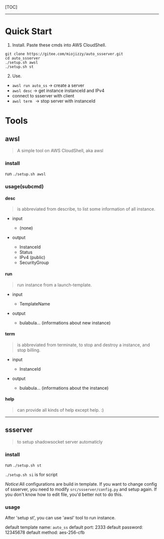 [TOC]


---

# Quick Start

1. Install. Paste these cmds into AWS CloudShell.
```
git clone https://gitee.com/miojizzy/auto_ssserver.git
cd auto_ssserver
./setup.sh awsl
./setup.sh st
```
2. Use. 
- `awsl run auto_ss` -> create a server 
- `awsl desc` -> get instance instanceId and IPv4 
- connect to ssserver with client
- `awsl term ` -> stop server with instanceId

# Tools

## awsl

> A simple tool on AWS CloudShell, aka awsl

### install 

run `./setup.sh awsl`

### usage(subcmd)

#### desc

> is abbreviated from describe, to list some information of all instance.

- input 
    - (none)

-  output
    - InstanceId
    - Status
    - IPv4 (public)
    - SecurityGroup

#### run

> run instance from a launch-template.

- input 
    - TemplateName 

- output
    - bulabula... (informations about new instance)

#### term

> is abbreviated from terminate, to stop and destroy a instance, and stop billing.

- input
    - InstanceId

- output
    - bulabula... (informations about the instance)

#### help

> can provide all kinds of help except help. :)
    

---


## ssserver

> to setup shadowsocket server automaticly

### install

run `./setup.sh st`

`./setup.sh si` is for script

*Notice*:All configurations are build in template. 
If you want to change config of ssserver, you need to modify `src/ssserver/config.py` and setup again. 
If you don't know how to edit file, you'd better not to do this.

### usage

After 'setup st', you can use 'awsl' tool to run instance.

default template name: `auto_ss`
default port: 2333
default password: 12345678
default method: aes-256-cfb 


